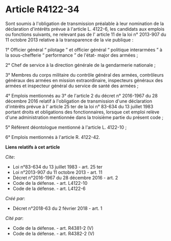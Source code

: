 # Article R4122-34

Sont soumis à l'obligation de transmission préalable à leur nomination de la déclaration d'intérêts prévue à l'article L.
4122-6, les candidats aux emplois ou fonctions suivants, ne relevant pas de l' article 11 de la loi n° 2013-907 du 11 octobre
2013  relative à la transparence de la vie publique : 

1° Officier général “ pilotage ” et officier général “ politique interarmées ” à la sous-chefferie “ performance ” de l'état-
major des armées ; 

2° Chef de service à la direction générale de la gendarmerie nationale ; 

3° Membres du corps militaire du contrôle général des armées, contrôleurs généraux des armées en mission extraordinaire,
inspecteurs généraux des armées et inspecteur général du service de santé des armées ; 

4° Emplois mentionnés au  3° de l'article 2 du décret n° 2016-1967 du 28 décembre 2016  relatif à l'obligation de
transmission d'une déclaration d'intérêts prévue à l' article 25 ter de la loi n° 83-634 du 13 juillet 1983  portant droits
et obligations des fonctionnaires, lorsque cet emploi relève d'une administration mentionnée dans la troisième partie du
présent code ; 

5° Référent déontologue mentionné à l'article L. 4122-10 ; 

6° Emplois mentionnés à l'article R. 4122-42.

**Liens relatifs à cet article**

_Cite_:

  - Loi n°83-634 du 13 juillet 1983 - art. 25 ter
  - Loi n°2013-907 du 11 octobre 2013 - art. 11
  - Décret n°2016-1967 du 28 décembre 2016 - art. 2
  - Code de la défense. - art. L4122-10
  - Code de la défense. - art. L4122-6

_Créé par_:

  - Décret n°2018-63 du 2 février 2018 - art. 1

_Cité par_:

  - Code de la défense. - art. R4381-2 (V)
  - Code de la défense. - art. R4382-2 (V)
